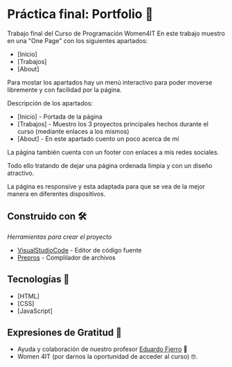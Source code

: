 # Práctica final: Portfolio 🚀
Trabajo final del Curso de Programación Women4IT
En este trabajo muestro en una "One Page" con los siguientes apartados:
* [Inicio]
* [Trabajos]
* [About]

Para mostar los apartados hay un menú interactivo para poder moverse libremente y con facilidad por la página.

Descripción de los apartados:
* [Inicio] - Portada de la página
* [Trabajos] - Muestro los 3 proyectos principales hechos durante el curso (mediante enlaces a los mismos)
* [About] - En este apartado cuento un poco acerca de mí 

La página también cuenta con un footer con enlaces a mis redes sociales.

Todo ello tratando de dejar una página ordenada limpia y con un diseño atractivo.

La página es responsive y esta adaptada para que se vea de la mejor manera en diferentes dispositivos.

## Construido con 🛠️

_Herramientas para crear el proyecto_

* [VisualStudioCode](https://code.visualstudio.com/) - Editor de código fuente
* [Prepros](https://prepros.io/) - Complilador de archivos

## Tecnologías 🧪

* [HTML]
* [CSS]
* [JavaScript]

## Expresiones de Gratitud 🎁
* Ayuda y colaboración de nuestro profesor  [Eduardo Fierro](https://eduardofierro.pro/) 📢
* Women 4IT (por darnos la oportunidad de acceder al curso) 🤓.
